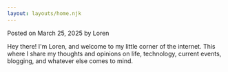 ```yaml
---
layout: layouts/home.njk
---
```


<div class="illo-container"></div>

Posted on March 25, 2025 by Loren

Hey there! I'm Loren, and welcome to my little corner of the internet. This where I share my thoughts and opinions on life, technology, current events, blogging, and whatever else comes to mind.
